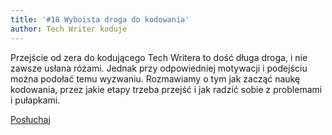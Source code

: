 ```yaml
---
title: '#18 Wyboista droga do kodowania'
author: Tech Writer koduje
---
```


Przejście od zera do kodującego Tech Writera to dość długa droga, i nie zawsze
usłana różami. Jednak przy odpowiedniej motywacji i podejściu można podołać temu
wyzwaniu. Rozmawiamy o tym jak zacząć naukę kodowania, przez jakie etapy trzeba
przejść i jak radzić sobie z problemami i pułapkami.

<a class="listenButton pixelButton" href="https://anchor.fm/docdeveloper/episodes/18-Wyboista-droga-do-kodowania-ef4tjd/a-a2dv5c1" target="_blank" rel="noopener noreferrer">Posłuchaj</a>

